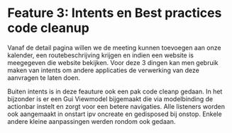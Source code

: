 # Feature 3: Intents en Best practices code cleanup

Vanaf de detail pagina willen we de meeting kunnen toevoegen aan onze kalender, een routebeschrijving krijgen en indien een website is meegegeven die website bekijken. Voor deze 3 dingen kan men gebruik maken van intents om andere applicaties de verwerking van deze aanvragen te laten doen.

Buiten intents is in deze feauture ook een pak code cleanp gedaan. In het bijzonder is er een Gui Viewmodel bijgemaakt die via modelbinding de actionbar instelt en zorgt voor een betere navigaties. Alle listeners worden ook aangemaakt in onstart ipv oncreate en gedisposed bij onstop. Enkele andere kleine aanpassingen werden rondom ook gedaan.
